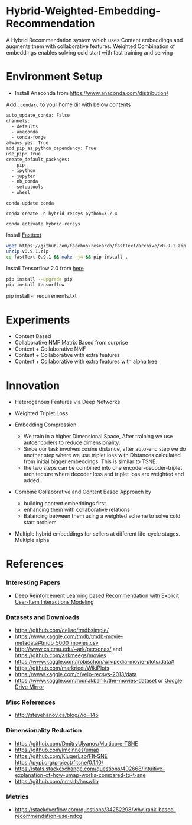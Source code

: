 # Hybrid-Weighted-Embedding-Recommendation
A Hybrid Recommendation system which uses Content embeddings and augments them with collaborative features. Weighted Combination of embeddings enables solving cold start with fast training and serving

# Environment Setup
- Install Anaconda from https://www.anaconda.com/distribution/

Add `.condarc` to your home dir with below contents

```bash
auto_update_conda: False
channels:
  - defaults
  - anaconda
  - conda-forge
always_yes: True
add_pip_as_python_dependency: True
use_pip: True
create_default_packages:
  - pip
  - ipython
  - jupyter
  - nb_conda
  - setuptools
  - wheel
```

`conda update conda`

`conda create -n hybrid-recsys python=3.7.4`

`conda activate hybrid-recsys`


Install [Fasttext](https://fasttext.cc/docs/en/supervised-tutorial.html)

```bash
wget https://github.com/facebookresearch/fastText/archive/v0.9.1.zip
unzip v0.9.1.zip
cd fastText-0.9.1 && make -j4 && pip install .
```

Install Tensorflow 2.0 from [here](https://www.tensorflow.org/install)
```bash
pip install --upgrade pip
pip install tensorflow
```

pip install -r requirements.txt


# Experiments
- Content Based
- Collaborative NMF Matrix Based from surprise
- Content + Collaborative NMF
- Content + Collaborative with extra features
- Content + Collaborative with extra features with alpha tree

# Innovation
- Heterogenous Features via Deep Networks
- Weighted Triplet Loss
- Embedding Compression
    - We train in a higher Dimensional Space, After training we use autoencoders to reduce dimensionality. 
    - Since our task involves cosine distance, after auto-enc step we do another step where we use triplet loss with Distances calculated from initial bigger embeddings. 
    This is similar to TSNE.
    - the two steps can be combined into one encoder-decoder-triplet architecture where decoder loss and triplet loss are weighted and added.
    
- Combine Collaborative and Content Based Approach by 
    - building content embeddings first
    - enhancing them with collaborative relations
    - Balancing between them using a weighted scheme to solve cold start problem
- Multiple hybrid embeddings for sellers at different life-cycle stages. Multiple alpha


# References

### Interesting Papers
- [Deep Reinforcement Learning based Recommendation with Explicit User-Item Interactions Modeling](https://arxiv.org/pdf/1810.12027.pdf)

### Datasets and Downloads
- https://github.com/celiao/tmdbsimple/
- https://www.kaggle.com/tmdb/tmdb-movie-metadata#tmdb_5000_movies.csv
- http://www.cs.cmu.edu/~ark/personas/ and https://github.com/askmeegs/movies
- https://www.kaggle.com/jrobischon/wikipedia-movie-plots/data#
- https://github.com/markriedl/WikiPlots
- https://www.kaggle.com/c/yelp-recsys-2013/data
- https://www.kaggle.com/rounakbanik/the-movies-dataset or [Google Drive Mirror](https://drive.google.com/open?id=1aBT4ojTiY-2I5NxUJAq2R1BtxbU7mpIQ)

### Misc References
- http://stevehanov.ca/blog/?id=145
    
### Dimensionality Reduction
- https://github.com/DmitryUlyanov/Multicore-TSNE
- https://github.com/lmcinnes/umap
- https://github.com/KlugerLab/FIt-SNE https://pypi.org/project/fitsne/0.1.10/
- https://stats.stackexchange.com/questions/402668/intuitive-explanation-of-how-umap-works-compared-to-t-sne
- https://github.com/nmslib/hnswlib

    
### Metrics
- https://stackoverflow.com/questions/34252298/why-rank-based-recommendation-use-ndcg
    

 

